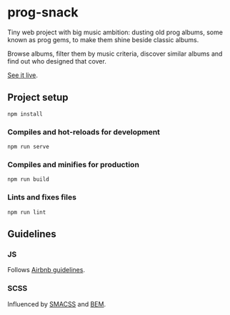 # prog-snack
Tiny web project with big music ambition: dusting old prog albums, some known as prog gems, to make them shine beside classic albums.

Browse albums, filter them by music criteria, discover similar albums and find out who designed that cover.

[See it live](https://benjent.github.io/prog-snack/).

## Project setup
```
npm install
```

### Compiles and hot-reloads for development
```
npm run serve
```

### Compiles and minifies for production
```
npm run build
```

### Lints and fixes files
```
npm run lint
```

## Guidelines

### JS
Follows [Airbnb guidelines](https://www.npmjs.com/package/eslint-config-airbnb).

### SCSS
Influenced by [SMACSS](http://smacss.com/) and [BEM](http://getbem.com/).
